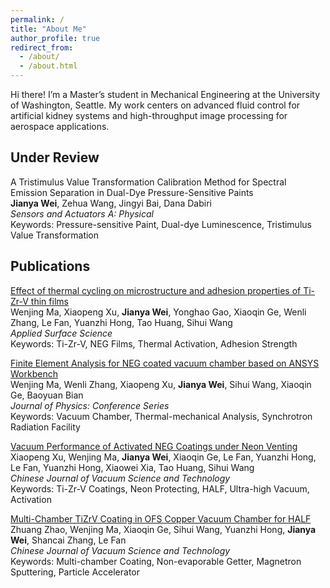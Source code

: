 ```yaml
---
permalink: /
title: "About Me"
author_profile: true
redirect_from: 
  - /about/
  - /about.html
---
```


Hi there! I’m a Master’s student in Mechanical Engineering at the University of Washington, Seattle. My work centers on advanced fluid control for artificial kidney systems and high-throughput image processing for aerospace applications.

Under Review
------
A Tristimulus Value Transformation Calibration Method for Spectral Emission Separation in Dual-Dye Pressure-Sensitive Paints  
**Jianya Wei**, Zehua Wang, Jingyi Bai, Dana Dabiri  
*Sensors and Actuators A: Physical*  
Keywords: Pressure-sensitive Paint, Dual-dye Luminescence, Tristimulus Value Transformation  

Publications
------
[Effect of thermal cycling on microstructure and adhesion properties of Ti-Zr-V thin films](https://www.sciencedirect.com/science/article/abs/pii/S0169433223029197)  
Wenjing Ma, Xiaopeng Xu, **Jianya Wei**, Yonghao Gao, Xiaoqin Ge, Wenli Zhang, Le Fan, Yuanzhi Hong, Tao Huang, Sihui Wang  
*Applied Surface Science*  
Keywords: Ti-Zr-V, NEG Films, Thermal Activation, Adhesion Strength  

[Finite Element Analysis for NEG coated vacuum chamber based on ANSYS Workbench](https://iopscience.iop.org/article/10.1088/1742-6596/2687/8/082025)  
Wenjing Ma, Wenli Zhang, Xiaopeng Xu, **Jianya Wei**, Sihui Wang, Xiaoqin Ge, Baoyuan Bian  
*Journal of Physics: Conference Series*  
Keywords: Vacuum Chamber, Thermal-mechanical Analysis, Synchrotron Radiation Facility  

[Vacuum Performance of Activated NEG Coatings under Neon Venting](http://cjvst.cvs.org.cn/en/article/doi/10.13922/j.cnki.cjvst.202305002)  
Xiaopeng Xu, Wenjing Ma, **Jianya Wei**, Xiaoqin Ge, Le Fan, Yuanzhi Hong, Le Fan, Yuanzhi Hong, Xiaowei Xia, Tao Huang, Sihui Wang  
*Chinese Journal of Vacuum Science and Technology*  
Keywords: Ti-Zr-V Coatings, Neon Protecting, HALF, Ultra-high Vacuum, Activation  

[Multi-Chamber TiZrV Coating in OFS Copper Vacuum Chamber for HALF](https://www.cpsjournals.cn/article/doi/10.13922/j.cnki.cjvst.202207022?viewType=HTML)  
Zhuang Zhao, Wenjing Ma, Xiaoqin Ge, Sihui Wang, Yuanzhi Hong, **Jianya Wei**, Shancai Zhang, Le Fan  
*Chinese Journal of Vacuum Science and Technology*  
Keywords: Multi-chamber Coating, Non-evaporable Getter, Magnetron Sputtering, Particle Accelerator  
